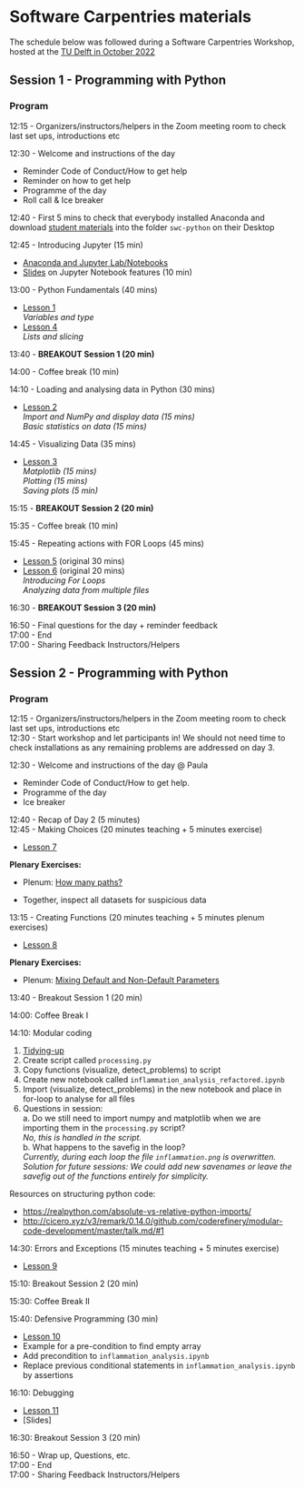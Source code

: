 # Software Carpentries materials 

The schedule below was followed during a Software Carpentries Workshop, hosted at the [TU Delft in October 2022](https://4turesearchdata-carpentries.github.io/2022-10-17-tudelft-online/)

## Session 1 - Programming with Python

### Program
12:15 - Organizers/instructors/helpers in the Zoom meeting room to check last set ups, introductions etc

12:30 - Welcome and instructions of the day
- Reminder Code of Conduct/How to get help
- Reminder on how to get help
- Programme of the day
- Roll call & Ice breaker
	
12:40 - First 5 mins to check that everybody installed Anaconda and download [student materials](https://github.com/mwakok/software_carpentry_student) into the folder `swc-python` on their Desktop

12:45 - Introducing Jupyter (15 min) 
- [Anaconda and Jupyter Lab/Notebooks](https://www.anaconda.com/products/individual) 
- [Slides](https://raw.githack.com/mwakok/software_carpentries/main/python_instructor_materials/python_lecture_1.slides.html#/) on Jupyter Notebook features (10 min)

13:00 - Python Fundamentals (40 mins)
- [Lesson 1](https://swcarpentry.github.io/python-novice-inflammation/01-intro/index.html)  
  _Variables and type_
- [Lesson 4](https://swcarpentry.github.io/python-novice-inflammation/04-lists/index.html)  
  _Lists and slicing_

13:40 - **BREAKOUT Session 1 (20 min)**

14:00 - Coffee break (10 min)

14:10 - Loading and analysing data in Python (30 mins)

- [Lesson 2](https://swcarpentry.github.io/python-novice-inflammation/02-numpy/index.html)  
  _Import and NumPy and display data (15 mins)_  
  _Basic statistics on data (15 mins)_

14:45 - Visualizing Data (35 mins)
- [Lesson 3](https://swcarpentry.github.io/python-novice-inflammation/03-matplotlib/index.html)   
  _Matplotlib (15 mins)_  
  _Plotting (15 mins)_  
  _Saving plots (5 min)_

15:15 - **BREAKOUT Session 2 (20 min)**

15:35 - Coffee break (10 min)

15:45 - Repeating actions with FOR Loops (45 mins) 
- [Lesson 5](https://swcarpentry.github.io/python-novice-inflammation/05-loop/index.html) (original 30 mins)
- [Lesson 6](https://swcarpentry.github.io/python-novice-inflammation/06-files/index.html) (original 20 mins)  
  _Introducing For Loops_  
  _Analyzing data from multiple files_

16:30 - **BREAKOUT Session 3 (20 min)**

16:50 - Final questions for the day + reminder feedback   
17:00 - End    
17:00 - Sharing Feedback Instructors/Helpers   


## Session 2  - Programming with Python

### Program

12:15 - Organizers/instructors/helpers in the Zoom meeting room to check last set ups, introductions etc   
12:30 - Start workshop and let participants in! We should not need time to check installations as any remaining problems are addressed on day 3. 

12:30 - Welcome and instructions of the day @ Paula
- Reminder Code of Conduct/How to get help. 
- Programme of the day
- Ice breaker   

12:40 - Recap of Day 2 (5 minutes)   
12:45 - Making Choices (20 minutes teaching + 5 minutes exercise)   
- [Lesson 7](https://swcarpentry.github.io/python-novice-inflammation/07-cond/index.html)

**Plenary Exercises:**
- Plenum: [How many paths?](https://swcarpentry.github.io/python-novice-inflammation/07-cond/index.html#how-many-paths )

- Together, inspect all datasets for suspicious data

13:15 - Creating Functions (20 minutes teaching + 5 minutes plenum exercises)
- [Lesson 8](https://swcarpentry.github.io/python-novice-inflammation/08-func/index.html)

**Plenary Exercises:**
- Plenum: [Mixing Default and Non-Default Parameters](https://swcarpentry.github.io/python-novice-inflammation/08-func/index.html#mixing-default-and-non-default-parameters)


13:40 - Breakout Session 1 (20 min) 

14:00: Coffee Break I

14:10: Modular coding

1.	[Tidying-up](https://swcarpentry.github.io/python-novice-inflammation/08-func/index.html#tidying-up)   
2.	Create script called `processing.py`   
3.	Copy functions (visualize, detect_problems) to script   
4.	Create new notebook called `inflammation_analysis_refactored.ipynb`   
5.	Import (visualize, detect_problems) in the new notebook and place in for-loop to analyse for all files   
6.	Questions in session:   
a.	Do we still need to import numpy and matplotlib when we are importing them in the `processing.py` script?    
_No, this is handled in the script._   
b.	What happens to the savefig in the loop?    
_Currently, during each loop the file `inflammation.png` is overwritten. Solution for future sessions: We could add new savenames or leave the savefig out of the functions entirely for simplicity._


Resources on structuring python code:
-	https://realpython.com/absolute-vs-relative-python-imports/
-	http://cicero.xyz/v3/remark/0.14.0/github.com/coderefinery/modular-code-development/master/talk.md/#1


14:30: Errors and Exceptions (15 minutes teaching + 5 minutes exercise)
- [Lesson 9](https://swcarpentry.github.io/python-novice-inflammation/09-errors/index.html)

15:10: Breakout Session 2 (20 min)

15:30: Coffee Break II

15:40: Defensive Programming (30 min)
- [Lesson 10](https://swcarpentry.github.io/python-novice-inflammation/10-defensive/index.html)
- Example for a pre-condition to find empty array
- Add precondition to `inflammation_analysis.ipynb`
- Replace previous conditional statements in `inflammation_analysis.ipynb` by assertions

16:10: Debugging
- [Lesson 11](https://swcarpentry.github.io/python-novice-inflammation/11-debugging/index.html)  
- [Slides]

16:30: Breakout Session 3 (20 min)

16:50 - Wrap up, Questions, etc.   
17:00 - End   
17:00 - Sharing Feedback Instructors/Helpers   
